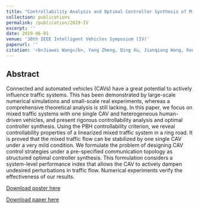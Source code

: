 ```yaml
---
title: "Controllability Analysis and Optimal Controller Synthesis of Mixed Traffic Systems"
collection: publications
permalink: /publication/2019-IV
excerpt: ''
date: 2019-06-01
venue: '30th IEEE Intelligent Vehicles Symposium (IV)'
paperurl: ''
citation: '<b>Jiawei Wang</b>, Yang Zheng, Qing Xu, Jianqiang Wang, Keqiang Li. &quot;Controllability Analysis and Optimal Controller Synthesis of Mixed Traffic Systems&quot;. <i>30th IEEE Intelligent Vehicles Symposium (IV)</i>, 2019.'
---
```

Abstract
---
Connected and automated vehicles (CAVs) have a great potential to actively influence traffic systems. This has been demonstrated by large-scale numerical simulations and small-scale real experiments, whereas a comprehensive theoretical analysis is still lacking. In this paper, we focus on mixed traffic systems with one single CAV and heterogeneous human-driven vehicles, and present rigorous controllability analysis and optimal controller synthesis. Using the PBH controllability criterion, we reveal controllability properties of a linearized mixed traffic system in a ring road. It is proved that the mixed traffic flow can be stabilized by one single CAV under a very mild condition. We formulate the problem of designing CAV control strategies under a pre-specified communication topology as structured optimal controller synthesis. This formulation considers a system-level performance index that allows the CAV to actively dampen undesired perturbations in traffic flow. Numerical experiments verify the effectiveness of our results.

[Download poster here](https://wangjw18.github.io/files/2019-IV-poster.pdf)

[Download paper here](https://wangjw18.github.io/files/2019-IV.pdf)